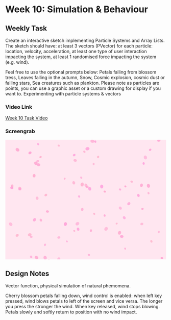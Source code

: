 <h1>Week 10: Simulation & Behaviour</h1>

<h2>Weekly Task</h2>
Create an interactive sketch implementing Particle Systems and Array Lists.
The sketch should have: at least 3 vectors (PVector) for each particle: location, velocity, acceleration, at least one type of user interaction impacting the system, at least 1 randomised force impacting the system (e.g. wind).

Feel free to use the optional prompts below: Petals falling from blossom tress, Leaves falling in the autumn, Snow, Cosmic explosion, cosmic dust or falling stars, Sea creatures such as plankton.
Please note as particles are points, you can use a graphic asset or a custom drawing for display if you want to.
Experimenting with particle systems & vectors

<h3>Video Link</h3>
<a href="https://drive.google.com/file/d/1SF7ZYdcdJ2HjulQ20vkj0ZHcpNpnDZPl/view?usp=drive_link">Week 10 Task Video</a>

<h3>Screengrab</h3>


<img src="Week 10 Task Cherry Blossoms Falling.png" alt="Week 10 Task Screengrab">


<h2>Design Notes</h2>
Vector function, physical simulation of natural phemomena. 

Cherry blossom petals falling down, wind control is enabled: when left key pressed, wind blows petals to left of the screen and vice versa. The longer you press the stronger the wind. When key released, wind stops blowing. Petals slowly and softly return to position with no wind impact. 

